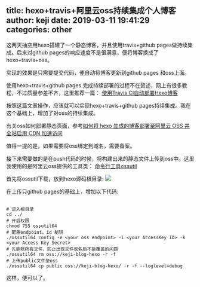 title: hexo+travis+阿里云oss持续集成个人博客
author: keji
date: 2019-03-11 19:41:29
categories: other
---
这两天抽空用hexo搭建了一个静态博客，并且使用travis+github pages做持续集成。后来对github pages的响应速度不是很满意，便将博客换成了hexo+travis+oss。

实现的效果是只需要提交代码，便自动将博客更新到github pages 和oss上面。

使用hexo+travis+github pages 完成持续部署的过程不在赘述，网上有很多教程，不过质量参差不齐，这里推荐一篇：
[使用Travis CI自动部署Hexo博客](https://www.itfanr.cc/2017/08/09/using-travis-ci-automatic-deploy-hexo-blogs/)
<!-- more -->

按照这篇文章操作，应该就可以实现hexo+travis+github pages持续集成。我在这个基础上，增加了对oss的持续集成。

有关oss如何部署静态页面，参考[如何将 hexo 生成的博客部署至阿里云 OSS 并全站启用 CDN 加速访问](https://juejin.im/post/5afba05b6fb9a07aa2138699)

值得一提的是，如果需要将oss绑定到域名，需要备案。

接下来需要做的是在push代码的时候，将构建出来的静态文件上传到oss中。这里我使用的是阿里云oss提供的工具类：
[命令行工具ossutil](https://help.aliyun.com/document_detail/50452.html?spm=a2c4g.11186623.6.1355.73af58d518E5T7)

首先将ossutil下载，放到hexo源码根目录:
![](https://keji-image.oss-cn-hangzhou.aliyuncs.com/keji-blog-hexo/ossutil.png)



在上传只github pages的基础上，增加以下代码:
```

# 进入根目录
cd ../
# 开启权限
chmod 755 ossutil64
# 配置endpoint，id 秘钥
./ossutil64 config -e <your oss endpoint> -i <your AccessKey ID> -k <your Access Key Secret>
# 先删除所有文件，防止出现文件改名后不能覆盖的问题
./ossutil64 rm oss://keji-blog-hexo -r -f
# 上传public文件至oss
./ossutil64 cp public oss://keji-blog-hexo/ -r -f --loglevel=debug

```

这样，便可以了。






